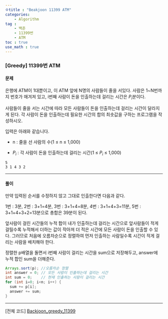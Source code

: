 ```yaml
---
ㅇtitle : "Beakjoon 11399 ATM"
categories: 
    - Algorithm
tag : 
    - 백준
    - 11399번
    - ATM
toc : true
use_math : true
---
```


### [Greedy] 11399번 ATM



#### 문제

은행에 ATM이 1대뿐이고, 이 ATM 앞에 N명의 사람들이 줄을 서있다. 사람은 1~N번까지 번호가 매겨져 있고, i번째 사람이 돈을 인출하는데 걸리는 시간은 $P_{i}$분이다.

사람들이 줄을 서는 시간에 따라 모든 사람들이 돈을 인출하는데 걸리는 시간이 달라지게 된다. 각 사람이 돈을 인출하는데 필요한 시간의 합의 최솟값을 구하는 프로그램을 작성하시오.

입력은 아래와 같습니다. 

- n : 줄을 선 사람의 수(1 ≤ n ≤ 1,000)

- $P_{i}$ : 각 사람이 돈을 인출하는데 걸리는 시간(1 ≤ $P_{i}$ ≤ 1,000)

```
5
3 1 4 3 2
```
------




#### 풀이

만약 입력된 순서를 수정하지 않고 그대로 인출한다면 다음과 같다.

1번 : 3분, 2번 : 3+1=4분, 3번 : 3+1+4=8분, 4번 : 3+1+4+3=11분, 5번 : 3+1+4+3+2=13분으로 총합은 39분이 된다.

앞사람이 걸린 시간들의 누적 합이 내가 인출하는데 걸리는 시간으로 앞사람들이 적게 걸릴수록 누적해서 더하는 값이 작아져 더 적은 시간에 모든 사람이 돈을 인출할 수 있다. 그러므로 처음에 오름차순으로 정렬하여 먼저 인출하는 사람일수록 시간이 적게 걸리는 사람을 배치해야 한다.

정렬한 p배열을 돌면서 i번째 사람이 걸리는 시간을 sum으로 저장해두고, answer에 누적 합인 sum을 더해준다.

```java
Arrays.sort(p);	//오름차순 정렬
int answer = 0;	// 모든 사람이 인출하는데 걸리는 시간
int sum = 0;	// 현재 인출하는 사람이 걸리는 시간
for (int i=0; i<n; i++) {
  sum += p[i];
  answer += sum;
}
```
------



[전체 코드]
[Backjoon_greedy_11399](https://github.com/yuntnwls/codingtest/blob/1f644b32409dcd09d3ef4db2010d56d015773db7/src/com/backjoon/greedy/t11399/Main.java)

